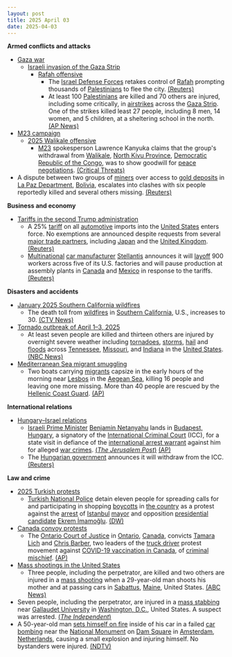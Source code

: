 ```yaml
---
layout: post
title: 2025 April 03
date: 2025-04-03
---
```



**Armed conflicts and attacks**

* [Gaza war](https://en.wikipedia.org/wiki/Gaza_war "Gaza war")
  + [Israeli invasion of the Gaza Strip](https://en.wikipedia.org/wiki/Israeli_invasion_of_the_Gaza_Strip "Israeli invasion of the Gaza Strip")
    - [Rafah offensive](https://en.wikipedia.org/wiki/Rafah_offensive "Rafah offensive")
      * The [Israel Defense Forces](https://en.wikipedia.org/wiki/Israel_Defense_Forces "Israel Defense Forces") retakes control of [Rafah](https://en.wikipedia.org/wiki/Rafah "Rafah") prompting thousands of [Palestinians](https://en.wikipedia.org/wiki/Palestinians "Palestinians") to flee the city. [(Reuters)](https://www.reuters.com/world/middle-east/hundreds-thousands-flee-israel-seizes-rafah-new-gaza-security-zone-2025-04-03/)
      * At least 100 [Palestinians](https://en.wikipedia.org/wiki/Palestinians "Palestinians") are killed and 70 others are injured, including some critically, in [airstrikes](https://en.wikipedia.org/wiki/Airstrike "Airstrike") across the [Gaza Strip](https://en.wikipedia.org/wiki/Gaza_Strip "Gaza Strip"). One of the strikes killed least 27 people, including 8 men, 14 women, and 5 children, at a sheltering school in the north. [(AP News)](https://apnews.com/article/israel-gaza-hamas-strike-casualties-76c88384839a9ac71c87f0045278c385)
* [M23 campaign](https://en.wikipedia.org/wiki/M23_campaign_%282022%E2%80%93present%29 "M23 campaign (2022–present)")
  + [2025 Walikale offensive](https://en.wikipedia.org/wiki/2025_Walikale_offensive "2025 Walikale offensive")
    - [M23](https://en.wikipedia.org/wiki/March_23_Movement "March 23 Movement") spokesperson Lawrence Kanyuka claims that the group's withdrawal from [Walikale](https://en.wikipedia.org/wiki/Walikale "Walikale"), [North Kivu Province](https://en.wikipedia.org/wiki/North_Kivu_Province "North Kivu Province"), [Democratic Republic of the Congo](https://en.wikipedia.org/wiki/Democratic_Republic_of_the_Congo "Democratic Republic of the Congo"), was to show goodwill for [peace negotiations](https://en.wikipedia.org/wiki/Peace_negotiations "Peace negotiations"). [(Critical Threats)](https://www.criticalthreats.org/briefs/congo-war-security-review/congo-war-security-review-april-3-2025#_edn5a8850a81da37df564dcd4df35bbe9211)
* A dispute between two groups of [miners](https://en.wikipedia.org/wiki/Miner "Miner") over access to [gold deposits](https://en.wikipedia.org/wiki/Gold "Gold") in [La Paz Department](https://en.wikipedia.org/wiki/La_Paz_Department_%28Bolivia%29 "La Paz Department (Bolivia)"), [Bolivia](https://en.wikipedia.org/wiki/Bolivia "Bolivia"), escalates into clashes with six people reportedly killed and several others missing. [(Reuters)](https://www.reuters.com/world/americas/bolivia-wildcat-mining-clash-sees-explosions-six-reported-dead-2025-04-03/)

**Business and economy**

* [Tariffs in the second Trump administration](https://en.wikipedia.org/wiki/Tariffs_in_the_second_Trump_administration "Tariffs in the second Trump administration")
  + A 25% [tariff](https://en.wikipedia.org/wiki/Tariff "Tariff") on all [automotive](https://en.wikipedia.org/wiki/Automotive_industry "Automotive industry") imports into the [United States](https://en.wikipedia.org/wiki/United_States "United States") enters force. No exemptions are announced despite requests from several [major trade partners](https://en.wikipedia.org/wiki/List_of_countries_by_leading_trade_partners "List of countries by leading trade partners"), including [Japan](https://en.wikipedia.org/wiki/Japan "Japan") and the [United Kingdom](https://en.wikipedia.org/wiki/United_Kingdom "United Kingdom"). [(Reuters)](https://www.reuters.com/world/us/trump-25-automobile-tariffs-due-take-effect-1201-am-et-april-3-federal-register-2025-04-02/)
  + [Multinational](https://en.wikipedia.org/wiki/Multinational_corporation "Multinational corporation") [car manufacturer](https://en.wikipedia.org/wiki/Automotive_industry "Automotive industry") [Stellantis](https://en.wikipedia.org/wiki/Stellantis "Stellantis") announces it will [layoff](https://en.wikipedia.org/wiki/Layoff "Layoff") 900 workers across five of its U.S. factories and will pause production at assembly plants in [Canada](https://en.wikipedia.org/wiki/Canada "Canada") and [Mexico](https://en.wikipedia.org/wiki/Mexico "Mexico") in response to the tariffs. [(Reuters)](https://www.reuters.com/business/autos-transportation/stellantis-says-will-temporarily-lay-off-900-us-workers-following-tariff-2025-04-03/)

**Disasters and accidents**

* [January 2025 Southern California wildfires](https://en.wikipedia.org/wiki/January_2025_Southern_California_wildfires "January 2025 Southern California wildfires")
  + The death toll from [wildfires](https://en.wikipedia.org/wiki/Wildfire "Wildfire") in [Southern California](https://en.wikipedia.org/wiki/Southern_California "Southern California"), U.S., increases to 30. [(CTV News)](https://www.ctvnews.ca/world/article/death-toll-from-the-wildfires-that-tore-through-the-los-angeles-area-reaches-30/)
* [Tornado outbreak of April 1–3, 2025](https://en.wikipedia.org/wiki/Tornado_outbreak_of_April_1%E2%80%933%2C_2025 "Tornado outbreak of April 1–3, 2025")
  + At least seven people are killed and thirteen others are injured by overnight severe weather including [tornadoes](https://en.wikipedia.org/wiki/Tornado "Tornado"), [storms](https://en.wikipedia.org/wiki/Storm "Storm"), [hail](https://en.wikipedia.org/wiki/Hail "Hail") and [floods](https://en.wikipedia.org/wiki/Flood "Flood") across [Tennessee](https://en.wikipedia.org/wiki/Tennessee "Tennessee"), [Missouri](https://en.wikipedia.org/wiki/Missouri "Missouri"), and [Indiana](https://en.wikipedia.org/wiki/Indiana "Indiana") in the [United States](https://en.wikipedia.org/wiki/United_States "United States"). [(NBC News)](https://www.nbcnews.com/weather/floods/live-blog/severe-weather-live-updates-life-threatening-catastrophic-flash-floodi-rcna199446)
* [Mediterranean Sea migrant smuggling](https://en.wikipedia.org/wiki/Mediterranean_Sea_migrant_smuggling "Mediterranean Sea migrant smuggling")
  + Two boats carrying [migrants](https://en.wikipedia.org/wiki/Illegal_immigration "Illegal immigration") capsize in the early hours of the morning near [Lesbos](https://en.wikipedia.org/wiki/Lesbos "Lesbos") in the [Aegean Sea](https://en.wikipedia.org/wiki/Aegean_Sea "Aegean Sea"), killing 16 people and leaving one more missing. More than 40 people are rescued by the [Hellenic Coast Guard](https://en.wikipedia.org/wiki/Hellenic_Coast_Guard "Hellenic Coast Guard"). [(AP)](https://apnews.com/article/migration-greece-capsize-lesbos-f8b58302de27e3a819b0bad02b32b28f)

**International relations**

* [Hungary–Israel relations](https://en.wikipedia.org/wiki/Hungary%E2%80%93Israel_relations "Hungary–Israel relations")
  + [Israeli Prime Minister](https://en.wikipedia.org/wiki/Prime_Minister_of_Israel "Prime Minister of Israel") [Benjamin Netanyahu](https://en.wikipedia.org/wiki/Benjamin_Netanyahu "Benjamin Netanyahu") lands in [Budapest, Hungary](https://en.wikipedia.org/wiki/Budapest "Budapest"), a signatory of the [International Criminal Court](https://en.wikipedia.org/wiki/International_Criminal_Court "International Criminal Court") (ICC), for a state visit in defiance of the [international arrest warrant](https://en.wikipedia.org/wiki/International_Criminal_Court_arrest_warrants_for_Israeli_leaders "International Criminal Court arrest warrants for Israeli leaders") against him for alleged [war crimes](https://en.wikipedia.org/wiki/War_crime "War crime"). [(*The Jerusalem Post*)](https://www.jpost.com/breaking-news/article-848634) [(AP)](https://apnews.com/article/netanyahu-visits-hungary-despite-international-arrest-warrant-d3ce4f986adbff6c324b8ef86261731e)
  + The [Hungarian government](https://en.wikipedia.org/wiki/Government_of_Hungary "Government of Hungary") announces it will withdraw from the ICC. [(Reuters)](https://www.reuters.com/world/hungary-says-it-is-withdrawing-icc-israeli-leader-visits-2025-04-03/)

**Law and crime**

* [2025 Turkish protests](https://en.wikipedia.org/wiki/2025_Turkish_protests "2025 Turkish protests")
  + [Turkish National Police](https://en.wikipedia.org/wiki/Turkish_National_Police "Turkish National Police") detain eleven people for spreading calls for and participating in shopping [boycotts](https://en.wikipedia.org/wiki/Boycott "Boycott") in [the country](https://en.wikipedia.org/wiki/Turkey "Turkey") as a protest against the [arrest](https://en.wikipedia.org/wiki/Arrest_of_Ekrem_%C4%B0mamo%C4%9Flu "Arrest of Ekrem İmamoğlu") of [Istanbul](https://en.wikipedia.org/wiki/Istanbul "Istanbul") [mayor](https://en.wikipedia.org/wiki/Mayor_of_Istanbul "Mayor of Istanbul") and opposition [presidential candidate](https://en.wikipedia.org/wiki/Next_Turkish_presidential_election "Next Turkish presidential election") [Ekrem İmamoğlu](https://en.wikipedia.org/wiki/Ekrem_%C4%B0mamo%C4%9Flu "Ekrem İmamoğlu"). [(DW)](https://www.dw.com/en/turkey-detains-11-people-for-pro-government-business-boycott-calls/a-72124660)
* [Canada convoy protests](https://en.wikipedia.org/wiki/Canada_convoy_protests "Canada convoy protests")
  + The [Ontario Court of Justice](https://en.wikipedia.org/wiki/Ontario_Court_of_Justice "Ontario Court of Justice") in [Ontario](https://en.wikipedia.org/wiki/Ontario "Ontario"), [Canada](https://en.wikipedia.org/wiki/Canada "Canada"), convicts [Tamara Lich](https://en.wikipedia.org/wiki/Tamara_Lich "Tamara Lich") and [Chris Barber](https://en.wikipedia.org/wiki/Christopher_John_Barber "Christopher John Barber"), two leaders of the [truck driver](https://en.wikipedia.org/wiki/Truck_driver "Truck driver") protest movement against [COVID-19 vaccination in Canada](https://en.wikipedia.org/wiki/COVID-19_vaccination_in_Canada "COVID-19 vaccination in Canada"), of [criminal mischief](https://en.wikipedia.org/wiki/Mischief "Mischief"). [(AP)](https://apnews.com/article/canada-trucker-protests-organizers-guilty-a45b9c16148a1453f290b86350fea795)
* [Mass shootings in the United States](https://en.wikipedia.org/wiki/Mass_shootings_in_the_United_States "Mass shootings in the United States")
  + Three people, including the perpetrator, are killed and two others are injured in a [mass shooting](https://en.wikipedia.org/wiki/Mass_shooting "Mass shooting") when a 29-year-old man shoots his mother and at passing cars in [Sabattus](https://en.wikipedia.org/wiki/Sabattus%2C_Maine "Sabattus, Maine"), [Maine](https://en.wikipedia.org/wiki/Maine "Maine"), United States. [(ABC News)](https://www.wmtw.com/article/sabattus-maine-deadly-shooting-man-kills-mother-passerby/64378039)
* Seven people, including the perpetrator, are injured in a [mass stabbing](https://en.wikipedia.org/wiki/Mass_stabbing "Mass stabbing") near [Gallaudet University](https://en.wikipedia.org/wiki/Gallaudet_University "Gallaudet University") in [Washington, D.C.](https://en.wikipedia.org/wiki/Washington%2C_D.C. "Washington, D.C."), United States. A suspect was arrested. [(*The Independent*)](https://www.independent.co.uk/news/world/americas/crime/washington-dc-stabbing-injuries-b2727099.html)
* A 50-year-old man [sets himself on fire](https://en.wikipedia.org/wiki/Self-immolation "Self-immolation") inside of his car in a failed [car bombing](https://en.wikipedia.org/wiki/Car_bomb "Car bomb") near the [National Monument](https://en.wikipedia.org/wiki/National_Monument_%28Amsterdam%29 "National Monument (Amsterdam)") on [Dam Square](https://en.wikipedia.org/wiki/Dam_Square "Dam Square") in [Amsterdam](https://en.wikipedia.org/wiki/Amsterdam "Amsterdam"), [Netherlands](https://en.wikipedia.org/wiki/Netherlands "Netherlands"), causing a small explosion and injuring himself. No bystanders were injured. [(NDTV)](https://www.ndtv.com/world-news/video-moment-car-exploded-in-iconic-amsterdam-square-8079954)
